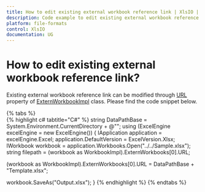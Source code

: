 ```yaml
---
title: How to edit existing external workbook reference link | XlsIO | Syncfusion
description: Code example to edit existing external workbook reference link using Syncfusion .NET Excel library (XlsIO).
platform: file-formats
control: XlsIO
documentation: UG
---
```


# How to edit existing external workbook reference link?

Existing external workbook reference link can be modified through [URL](https://help.syncfusion.com/cr/file-formats/Syncfusion.XlsIO.Implementation.ExternWorkbookImpl.html#Syncfusion_XlsIO_Implementation_ExternWorkbookImpl_URL) property of [ExternWorkbookImpl](https://help.syncfusion.com/cr/file-formats/Syncfusion.XlsIO.Implementation.ExternWorkbookImpl.html) class. Please find the code snippet below.

{% tabs %}  
{% highlight c# tabtitle="C#" %}
string DataPathBase = System.Environment.CurrentDirectory + @"\";
using (ExcelEngine excelEngine = new ExcelEngine())
{
  IApplication application = excelEngine.Excel;
  application.DefaultVersion = ExcelVersion.Xlsx;
  IWorkbook workbook = application.Workbooks.Open("../../Sample.xlsx");
  string filepath = (workbook as WorkbookImpl).ExternWorkbooks[0].URL;

  (workbook as WorkbookImpl).ExternWorkbooks[0].URL = DataPathBase + "Template.xlsx";

  workbook.SaveAs("Output.xlsx");
}
{% endhighlight %}
{% endtabs %} 
